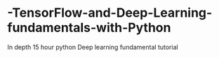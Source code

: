 # -TensorFlow-and-Deep-Learning-fundamentals-with-Python
In depth 15 hour python Deep learning fundamental tutorial
